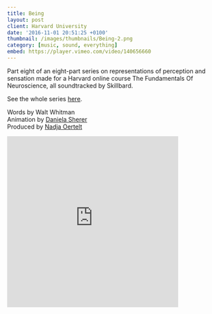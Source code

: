 ```yaml
---
title: Being
layout: post
client: Harvard University
date: '2016-11-01 20:51:25 +0100'
thumbnail: /images/thumbnails/Being-2.png
category: [music, sound, everything]
embed: https://player.vimeo.com/video/140656660
---
```


Part eight of an eight-part series on representations of perception and sensation made for a Harvard online course The Fundamentals Of Neuroscience, all soundtracked by Skillbard.

See the whole series [here](https://vimeo.com/channels/972301).

Words by Walt Whitman  
Animation by [Daniela Sherer](http://www.danielasherer.com/)  
Produced by [Nadja Oertelt](http://nadjaoertelt.com/)

<div id="bc"><iframe style="border: 0; width: 400px; height: 400px;" src="https://bandcamp.com/EmbeddedPlayer/album=3174661912/size=large/bgcol=ffffff/linkcol=333333/minimal=true/track=2699867223/transparent=true/" seamless><a href="http://skillbard.bandcamp.com/album/harvard-fundamentals-of-neuroscience-module-3">Harvard—Fundamentals of Neuroscience Module 3 by Skillbard</a></iframe></div>
